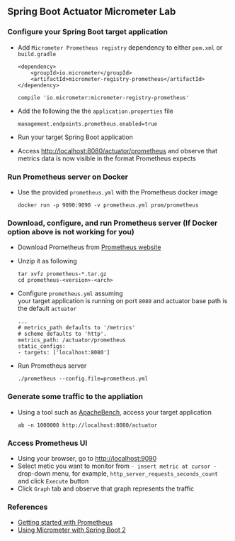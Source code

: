 
## Spring Boot Actuator Micrometer Lab

### Configure your Spring Boot target application

-   Add `Micrometer Prometheus registry` dependency to either
    `pom.xml` or `build.gradle`

    ```
    <dependency>
	    <groupId>io.micrometer</groupId>
	    <artifactId>micrometer-registry-prometheus</artifactId>
    </dependency>
    ```
    
    ```
    compile 'io.micrometer:micrometer-registry-prometheus'
    ```

-   Add the following the the `application.properties` file

    ```
    management.endpoints.prometheus.enabled=true
    ```

-   Run your target Spring Boot application
-   Access [http://localhost:8080/actuator/prometheus](http://localhost:8080/actuator/prometheus) and observe
    that metrics data is now visible in the format
    Prometheus expects
    
### Run Prometheus server on Docker

-   Use the provided `prometheus.yml` with the Prometheus docker image

    ```
    docker run -p 9090:9090 -v prometheus.yml prom/prometheus
    ```

### Download, configure, and run Prometheus server (If Docker option above is not working for you)

-   Download Prometheus from [Prometheus website](https://prometheus.io/download/) 
-   Unzip it as following

    ```
    tar xvfz prometheus-*.tar.gz
    cd prometheus-<version>-<arch>
    ```

-   Configure `prometheus.yml` assuming  
    your target application is running on port `8080` and
    actuator base path is the default `actuator`

    ```
    ...
    # metrics_path defaults to '/metrics'
    # scheme defaults to 'http'.
    metrics_path: /actuator/prometheus
    static_configs:
    - targets: ['localhost:8080']
    ```

-   Run Prometheus server

    ```
    ./prometheus --config.file=prometheus.yml
    ```

### Generate some traffic to the appliation

-   Using a tool such as [ApacheBench](https://httpd.apache.org/docs/2.4/programs/ab.html), access your target application

    ```
    ab -n 1000000 http://localhost:8080/actuator
    ```

### Access Prometheus UI

-   Using your browser, go to [http://localhost:9090](http://localhost:9090)
-   Select metic you want to monitor from 
    `- insert metric at cursor -` drop-down menu, 
    for example, `http_server_requests_seconds_count` 
    and click `Execute` button
-   Click `Graph` tab and observe that graph represents 
    the traffic

### References

-   [Getting started with Prometheus](https://prometheus.io/docs/prometheus/latest/getting_started/)
-   [Using Micrometer with Spring Boot 2](https://dzone.com/articles/using-micrometer-with-spring-boot-2) 